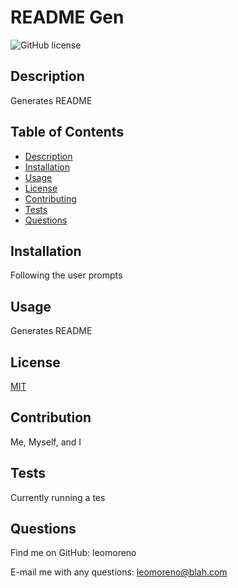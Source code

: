 
# README Gen

![GitHub license](https://img.shields.io/badge/license-MIT-blue.svg)

## Description

Generates README

## Table of Contents
- [Description](#description)
- [Installation](#installation)
- [Usage](#usage)
- [License](#license)
- [Contributing](#contribution)
- [Tests](#tests)
- [Questions](#questions)

## Installation

Following the user prompts

## Usage

Generates README

## License

[MIT](https://choosealicense.com/licenses/mit)

## Contribution

Me, Myself, and I

## Tests

Currently running a tes

## Questions

Find me on GitHub: leomoreno

E-mail me with any questions: leomoreno@blah.com
